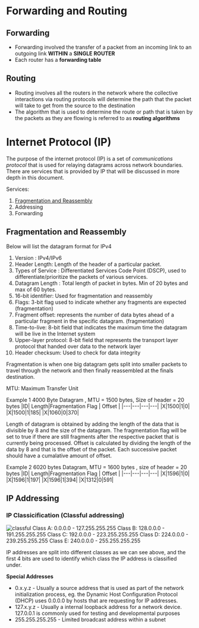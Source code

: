 # Forwarding and Routing
## Forwarding
- Forwarding involved the transfer of a packet from an incoming link to an outgoing link **WITHIN** a **SINGLE ROUTER**
- Each router has a **forwarding table**

## Routing
- Routing involves all the routers in the network where the collective interactions via routing protocols will determine the path that the packet will take to get from the source to the destination
- The algorithm that is used to determine the route or path that is taken by the packets as they are flowing is referred to as **routing algorithms**

# Internet Protocol (IP)
The purpose of the internet protocol (IP) is a set of *communications protocol* that is used for relaying datagrams across network boundaries. There are services that is provided by IP that will be discussed in more depth in this document.

Services:
1. [Fragmentation and Reassembly](#Fragmentation-and-Reassembly)
2. Addressing
3. Forwarding

## Fragmentation and Reassembly

Below will list the datagram format for IPv4
1. Version : IPv4/IPv6
2. Header Length: Length of the header of a particular packet.
3. Types of Service : Differentiated Services Code Point (DSCP), used to differentiate/prioritize the packets of various services.
4. Datagram Length : Total length of packet in bytes. Min of 20 bytes and max of 60 bytes.
5. 16-bit identifier: Used for fragmentation and reassembly
6. Flags: 3-bit flag used to indicate whether any fragments are expected (fragmentation)
7. Fragment offset: represents the number of data bytes ahead of a particular fragment in the specific datagram. (fragmentation)
8. Time-to-live: 8-bit field that indicates the maximum time the datagram will be live in the Internet system
9. Upper-layer protocol: 8-bit field that represents the transport layer protocol that handed over data to the network layer
10. Header checksum: Used to check for data integrity

Fragmentation is when one big datagram gets split into smaller packets to travel through the network and then finally reassembled at the finals destination.

MTU: Maximum Transfer Unit

Example 1
4000 Byte Datagram , MTU = 1500 bytes, Size of header = 20 bytes
|ID| Length|Fragmentation Flag | Offset |
|---|---|---|---|
|X|1500|1|0|
|X|1500|1|185|
|X|1060|0|370|

Length of datagram is obtained by adding the length of the data that is divisible by 8 and the size of the datagram.
The fragmentation flag will be set to true if there are still fragments after the respective packet that is currently being processed.
Offset is calculated by dividing the length of the data by 8 and that is the offset of the packet. Each successive packet should have a cumalative amount of offset.

Example 2
6020 bytes Datagram, MTU = 1600 bytes , size of header = 20 bytes
|ID| Length|Fragmentation Flag | Offset |
|---|---|---|---|
|X|1596|1|0|
|X|1596|1|197|
|X|1596|1|394|
|X|1312|0|591|

## IP Addressing
### IP Classicification (Classful addressing)
![classful]()
Class A: 0.0.0.0 - 127.255.255.255
Class B: 128.0.0.0 - 191.255.255.255
Class C: 192.0.0.0 - 223.255.255.255
Class D: 224.0.0.0 - 239.255.255.255
Class E: 240.0.0.0 - 255.255.255.255

IP addresses are split into different classes as we can see above, and the first 4 bits are used to identify which class the IP address is classified under.

**Special Addresses**
- 0.x.y.z - Usually a source address that is used as part of the network initialization process, eg. the Dynamic Host Configuration Protocol (DHCP) uses 0.0.0.0 by hosts that are requesting for IP addresses.
- 127.x.y.z - Usually a internal loopback address for a network device. 127.0.0.1 is commonly used for testing and developmental purposes
- 255.255.255.255 - Limited broadcast address within a subnet


